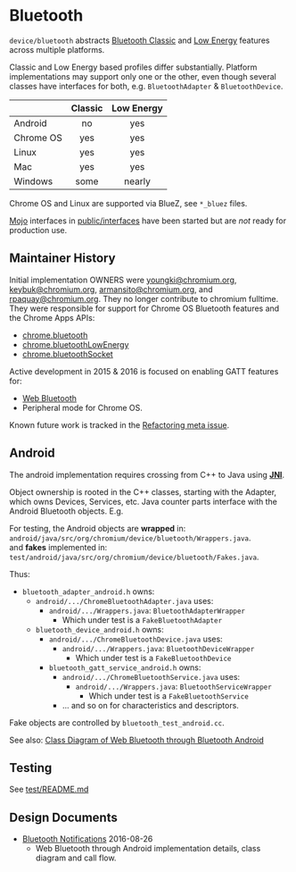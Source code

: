 # Bluetooth

`device/bluetooth` abstracts
[Bluetooth Classic](https://en.wikipedia.org/wiki/Bluetooth) and
[Low Energy](https://en.wikipedia.org/wiki/Bluetooth_low_energy) features
across multiple platforms.

Classic and Low Energy based profiles differ substantially. Platform
implementations may support only one or the other, even though several classes
have interfaces for both, e.g. `BluetoothAdapter` & `BluetoothDevice`.

|           | Classic |  Low Energy |
|-----------|:-------:|:-----------:|
| Android   |   no    |     yes     |
| Chrome OS |   yes   |     yes     |
| Linux     |   yes   |     yes     |
| Mac       |   yes   |     yes     |
| Windows   |   some  |    nearly   |

Chrome OS and Linux are supported via BlueZ, see `*_bluez` files.

[Mojo](https://www.chromium.org/developers/design-documents/mojo)
interfaces in [public/interfaces](public/interfaces) have been started
but are *not* ready for production use.


## Maintainer History

Initial implementation OWNERS were youngki@chromium.org, keybuk@chromium.org,
armansito@chromium.org, and rpaquay@chromium.org. They no longer contribute to
chromium fulltime. They were responsible for support for Chrome OS Bluetooth
features and the Chrome Apps APIs:

* [chrome.bluetooth](https://developer.chrome.com/apps/bluetooth)
* [chrome.bluetoothLowEnergy](https://developer.chrome.com/apps/bluetoothLowEnergy)
* [chrome.bluetoothSocket](https://developer.chrome.com/apps/bluetoothSocket)

Active development in 2015 & 2016 is focused on enabling GATT features for:

* [Web Bluetooth](https://crbug.com/419413)
* Peripheral mode for Chrome OS.

Known future work is tracked in the
[Refactoring meta issue](https://crbug.com/580406).

## Android

The android implementation requires crossing from C++ to Java using
[__JNI__](https://www.chromium.org/developers/design-documents/android-jni).

Object ownership is rooted in the C++ classes, starting with the Adapter, which
owns Devices, Services, etc. Java counter parts interface with the Android
Bluetooth objects. E.g.

For testing, the Android objects are __wrapped__ in:
`android/java/src/org/chromium/device/bluetooth/Wrappers.java`. <br>
and __fakes__ implemented in:
`test/android/java/src/org/chromium/device/bluetooth/Fakes.java`.

Thus:

* `bluetooth_adapter_android.h` owns:
    * `android/.../ChromeBluetoothAdapter.java` uses:
        * `android/.../Wrappers.java`: `BluetoothAdapterWrapper`
            * Which under test is a `FakeBluetoothAdapter`
    * `bluetooth_device_android.h` owns:
        * `android/.../ChromeBluetoothDevice.java` uses:
            * `android/.../Wrappers.java`: `BluetoothDeviceWrapper`
                * Which under test is a `FakeBluetoothDevice`
        * `bluetooth_gatt_service_android.h` owns:
            * `android/.../ChromeBluetoothService.java` uses:
                * `android/.../Wrappers.java`: `BluetoothServiceWrapper`
                    * Which under test is a `FakeBluetoothService`
            * ... and so on for characteristics and descriptors.

Fake objects are controlled by `bluetooth_test_android.cc`.

See also: [Class Diagram of Web Bluetooth through Bluetooth Android][Class]

[Class]: https://sites.google.com/a/chromium.org/dev/developers/design-documents/bluetooth-design-docs/web-bluetooth-through-bluetooth-android-class-diagram

## Testing
See [test/README.md](//device/bluetooth/test/README.md)

## Design Documents

* [Bluetooth Notifications](https://docs.google.com/document/d/1guBtAnQUP8ZoZre4VQGrjR5uX0ZYxfK-lwKNeqY0-z4/edit?usp=sharing) 2016-08-26
    * Web Bluetooth through Android implementation details, class diagram and
      call flow.
